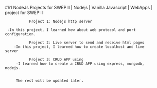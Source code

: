 #h1 NodeJs Projects for SWEP II
| Nodejs | Vanilla Javascript | WebApps | project for SWEP II
    
               Project 1: Nodejs http server
     
     -In this project, I learned how about web protocol and port configuration.
     
               Project 2: Live server to send and receive html pages
        -In this project, I learned how to create localhost and live server
        
               Project 3: CRUD APP using
         -I learned how to create a CRUD APP using express, mongodb, nodejs.
         
         
         The rest will be updated later.
         
      
